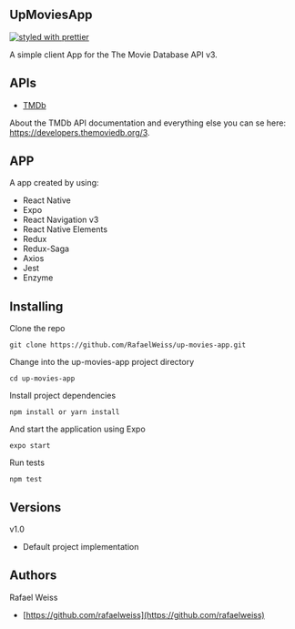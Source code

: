 ## UpMoviesApp
[![styled with prettier](https://img.shields.io/badge/styled_with-prettier-ff69b4.svg)](https://github.com/prettier/prettier)

A simple client App for the The Movie Database API v3.

## APIs

- [TMDb](https://developers.themoviedb.org/3/getting-started/introduction)

About the TMDb API documentation and everything else you can se here: https://developers.themoviedb.org/3.

## APP

A app created by using: 
- React Native
- Expo
- React Navigation v3
- React Native Elements
- Redux
- Redux-Saga
- Axios
- Jest
- Enzyme

## Installing

Clone the repo

```
git clone https://github.com/RafaelWeiss/up-movies-app.git
```

Change into the up-movies-app project directory

```
cd up-movies-app
```

Install project dependencies

```
npm install or yarn install
```

And start the application using Expo

```
expo start
```

Run tests

```
npm test
```

## Versions

v1.0

-   Default project implementation

## Authors

Rafael Weiss

-   [https://github.com/rafaelweiss](https://github.com/rafaelweiss)
